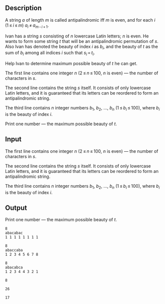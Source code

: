 ## Description

<div><p>A string <span class="tex-span"><i>a</i></span> of length <span class="tex-span"><i>m</i></span> is called <span class="tex-font-style-it">antipalindromic</span> iff <span class="tex-span"><i>m</i></span> is even, and for each <span class="tex-span"><i>i</i></span> (<span class="tex-span">1 ≤ <i>i</i> ≤ <i>m</i></span>) <span class="tex-span"><i>a</i><sub class="lower-index"><i>i</i></sub> ≠ <i>a</i><sub class="lower-index"><i>m</i> - <i>i</i> + 1</sub></span>.</p><p>Ivan has a string <span class="tex-span"><i>s</i></span> consisting of <span class="tex-span"><i>n</i></span> lowercase Latin letters; <span class="tex-span"><i>n</i></span> is even. He wants to form some string <span class="tex-span"><i>t</i></span> that will be an <span class="tex-font-style-it">antipalindromic</span> permutation of <span class="tex-span"><i>s</i></span>. Also Ivan has denoted the <span class="tex-font-style-it">beauty</span> of index <span class="tex-span"><i>i</i></span> as <span class="tex-span"><i>b</i><sub class="lower-index"><i>i</i></sub></span>, and the <span class="tex-font-style-it">beauty</span> of <span class="tex-span"><i>t</i></span> as the sum of <span class="tex-span"><i>b</i><sub class="lower-index"><i>i</i></sub></span> among all indices <span class="tex-span"><i>i</i></span> such that <span class="tex-span"><i>s</i><sub class="lower-index"><i>i</i></sub> = <i>t</i><sub class="lower-index"><i>i</i></sub></span>.</p><p>Help Ivan to determine maximum possible <span class="tex-font-style-it">beauty</span> of <span class="tex-span"><i>t</i></span> he can get.</p></div><div class="input-specification"><p>The first line contains one integer <span class="tex-span"><i>n</i></span> (<span class="tex-span">2 ≤ <i>n</i> ≤ 100</span>, <span class="tex-span"><i>n</i></span> is even) — the number of characters in <span class="tex-span"><i>s</i></span>.</p><p>The second line contains the string <span class="tex-span"><i>s</i></span> itself. It consists of only lowercase Latin letters, and it is guaranteed that its letters can be reordered to form an <span class="tex-font-style-it">antipalindromic</span> string.</p><p>The third line contains <span class="tex-span"><i>n</i></span> integer numbers <span class="tex-span"><i>b</i><sub class="lower-index">1</sub></span>, <span class="tex-span"><i>b</i><sub class="lower-index">2</sub></span>, ..., <span class="tex-span"><i>b</i><sub class="lower-index"><i>n</i></sub></span> (<span class="tex-span">1 ≤ <i>b</i><sub class="lower-index"><i>i</i></sub> ≤ 100</span>), where <span class="tex-span"><i>b</i><sub class="lower-index"><i>i</i></sub></span> is the <span class="tex-font-style-it">beauty</span> of index <span class="tex-span"><i>i</i></span>.</p></div><div class="output-specification"><p>Print one number — the maximum possible <span class="tex-font-style-it">beauty</span> of <span class="tex-span"><i>t</i></span>.</p></div>

## Input

<p>The first line contains one integer <span class="tex-span"><i>n</i></span> (<span class="tex-span">2 ≤ <i>n</i> ≤ 100</span>, <span class="tex-span"><i>n</i></span> is even) — the number of characters in <span class="tex-span"><i>s</i></span>.</p><p>The second line contains the string <span class="tex-span"><i>s</i></span> itself. It consists of only lowercase Latin letters, and it is guaranteed that its letters can be reordered to form an <span class="tex-font-style-it">antipalindromic</span> string.</p><p>The third line contains <span class="tex-span"><i>n</i></span> integer numbers <span class="tex-span"><i>b</i><sub class="lower-index">1</sub></span>, <span class="tex-span"><i>b</i><sub class="lower-index">2</sub></span>, ..., <span class="tex-span"><i>b</i><sub class="lower-index"><i>n</i></sub></span> (<span class="tex-span">1 ≤ <i>b</i><sub class="lower-index"><i>i</i></sub> ≤ 100</span>), where <span class="tex-span"><i>b</i><sub class="lower-index"><i>i</i></sub></span> is the <span class="tex-font-style-it">beauty</span> of index <span class="tex-span"><i>i</i></span>.</p>

## Output

<p>Print one number — the maximum possible <span class="tex-font-style-it">beauty</span> of <span class="tex-span"><i>t</i></span>.</p>





```input1
8
abacabac
1 1 1 1 1 1 1 1

```




```input2
8
abaccaba
1 2 3 4 5 6 7 8

```




```input3
8
abacabca
1 2 3 4 4 3 2 1

```




```output1
8

```




```output2
26

```




```output3
17

```


